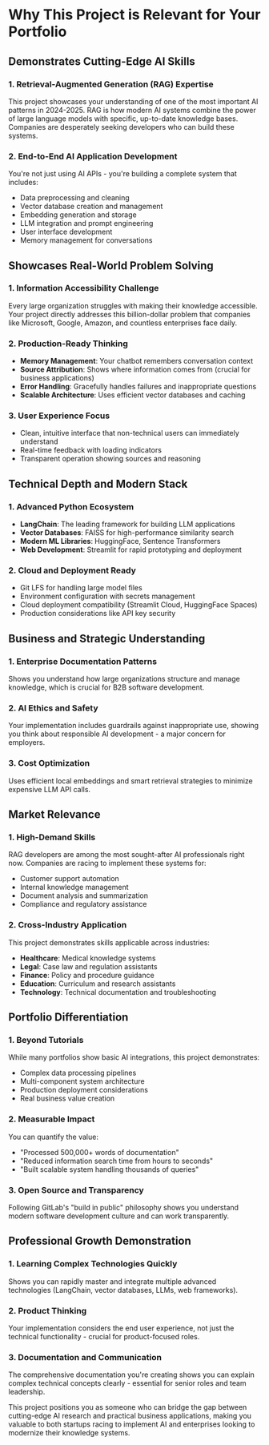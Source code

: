 # Why This Project is Relevant for Your Portfolio

## Demonstrates Cutting-Edge AI Skills

### 1. **Retrieval-Augmented Generation (RAG) Expertise**
This project showcases your understanding of one of the most important AI patterns in 2024-2025. RAG is how modern AI systems combine the power of large language models with specific, up-to-date knowledge bases. Companies are desperately seeking developers who can build these systems.

### 2. **End-to-End AI Application Development**
You're not just using AI APIs - you're building a complete system that includes:
- Data preprocessing and cleaning
- Vector database creation and management
- Embedding generation and storage
- LLM integration and prompt engineering
- User interface development
- Memory management for conversations

## Showcases Real-World Problem Solving

### 1. **Information Accessibility Challenge**
Every large organization struggles with making their knowledge accessible. Your project directly addresses this billion-dollar problem that companies like Microsoft, Google, Amazon, and countless enterprises face daily.

### 2. **Production-Ready Thinking**
- **Memory Management**: Your chatbot remembers conversation context
- **Source Attribution**: Shows where information comes from (crucial for business applications)
- **Error Handling**: Gracefully handles failures and inappropriate questions
- **Scalable Architecture**: Uses efficient vector databases and caching

### 3. **User Experience Focus**
- Clean, intuitive interface that non-technical users can immediately understand
- Real-time feedback with loading indicators
- Transparent operation showing sources and reasoning

## Technical Depth and Modern Stack

### 1. **Advanced Python Ecosystem**
- **LangChain**: The leading framework for building LLM applications
- **Vector Databases**: FAISS for high-performance similarity search
- **Modern ML Libraries**: HuggingFace, Sentence Transformers
- **Web Development**: Streamlit for rapid prototyping and deployment

### 2. **Cloud and Deployment Ready**
- Git LFS for handling large model files
- Environment configuration with secrets management
- Cloud deployment compatibility (Streamlit Cloud, HuggingFace Spaces)
- Production considerations like API key security

## Business and Strategic Understanding

### 1. **Enterprise Documentation Patterns**
Shows you understand how large organizations structure and manage knowledge, which is crucial for B2B software development.

### 2. **AI Ethics and Safety**
Your implementation includes guardrails against inappropriate use, showing you think about responsible AI development - a major concern for employers.

### 3. **Cost Optimization**
Uses efficient local embeddings and smart retrieval strategies to minimize expensive LLM API calls.

## Market Relevance

### 1. **High-Demand Skills**
RAG developers are among the most sought-after AI professionals right now. Companies are racing to implement these systems for:
- Customer support automation
- Internal knowledge management
- Document analysis and summarization
- Compliance and regulatory assistance

### 2. **Cross-Industry Application**
This project demonstrates skills applicable across industries:
- **Healthcare**: Medical knowledge systems
- **Legal**: Case law and regulation assistants
- **Finance**: Policy and procedure guidance
- **Education**: Curriculum and research assistants
- **Technology**: Technical documentation and troubleshooting

## Portfolio Differentiation

### 1. **Beyond Tutorials**
While many portfolios show basic AI integrations, this project demonstrates:
- Complex data processing pipelines
- Multi-component system architecture
- Production deployment considerations
- Real business value creation

### 2. **Measurable Impact**
You can quantify the value:
- "Processed 500,000+ words of documentation"
- "Reduced information search time from hours to seconds"
- "Built scalable system handling thousands of queries"

### 3. **Open Source and Transparency**
Following GitLab's "build in public" philosophy shows you understand modern software development culture and can work transparently.

## Professional Growth Demonstration

### 1. **Learning Complex Technologies Quickly**
Shows you can rapidly master and integrate multiple advanced technologies (LangChain, vector databases, LLMs, web frameworks).

### 2. **Product Thinking**
Your implementation considers the end user experience, not just the technical functionality - crucial for product-focused roles.

### 3. **Documentation and Communication**
The comprehensive documentation you're creating shows you can explain complex technical concepts clearly - essential for senior roles and team leadership.

This project positions you as someone who can bridge the gap between cutting-edge AI research and practical business applications, making you valuable to both startups racing to implement AI and enterprises looking to modernize their knowledge systems.
